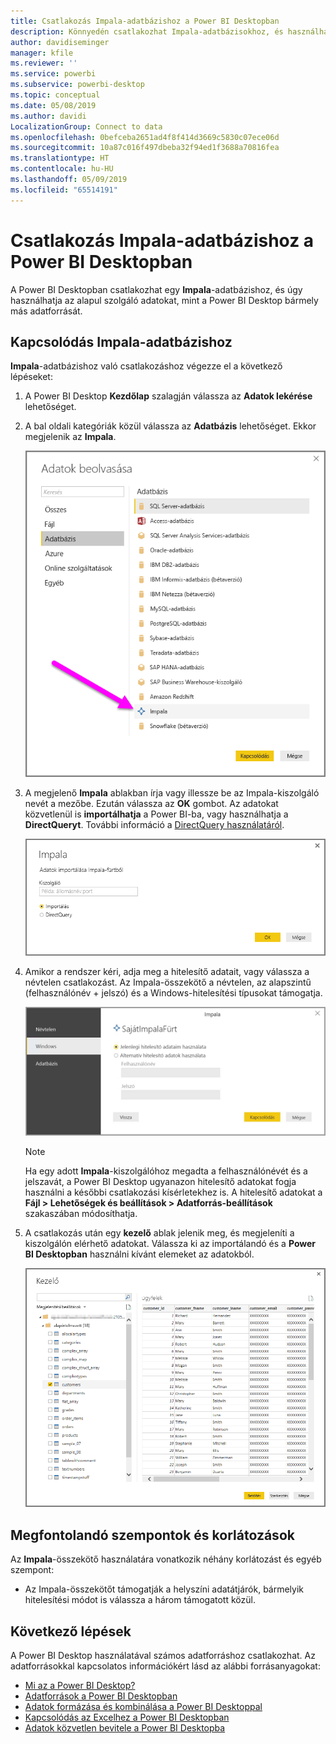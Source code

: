 ```yaml
---
title: Csatlakozás Impala-adatbázishoz a Power BI Desktopban
description: Könnyedén csatlakozhat Impala-adatbázisokhoz, és használhatja a bennük tárolt adatokat a Power BI Desktopban
author: davidiseminger
manager: kfile
ms.reviewer: ''
ms.service: powerbi
ms.subservice: powerbi-desktop
ms.topic: conceptual
ms.date: 05/08/2019
ms.author: davidi
LocalizationGroup: Connect to data
ms.openlocfilehash: 0befceba2651ad4f8f414d3669c5830c07ece06d
ms.sourcegitcommit: 10a87c016f497dbeba32f94ed1f3688a70816fea
ms.translationtype: HT
ms.contentlocale: hu-HU
ms.lasthandoff: 05/09/2019
ms.locfileid: "65514191"
---
```

# <a name="connect-to-an-impala-database-in-power-bi-desktop"></a>Csatlakozás Impala-adatbázishoz a Power BI Desktopban
A Power BI Desktopban csatlakozhat egy **Impala**-adatbázishoz, és úgy használhatja az alapul szolgáló adatokat, mint a Power BI Desktop bármely más adatforrását.

## <a name="connect-to-an-impala-database"></a>Kapcsolódás Impala-adatbázishoz
**Impala**-adatbázishoz való csatlakozáshoz végezze el a következő lépéseket: 

1. A Power BI Desktop **Kezdőlap** szalagján válassza az **Adatok lekérése** lehetőséget. 

2. A bal oldali kategóriák közül válassza az **Adatbázis** lehetőséget. Ekkor megjelenik az **Impala**.

    ![Adatok beolvasása](media/desktop-connect-impala/connect_impala_2.png)

3. A megjelenő **Impala** ablakban írja vagy illessze be az Impala-kiszolgáló nevét a mezőbe. Ezután válassza az **OK** gombot. Az adatokat közvetlenül is **importálhatja** a Power BI-ba, vagy használhatja a **DirectQueryt**. További információ a [DirectQuery használatáról](desktop-use-directquery.md).

    ![Az Impala ablaka](media/desktop-connect-impala/connect_impala_3a.png)

4. Amikor a rendszer kéri, adja meg a hitelesítő adatait, vagy válassza a névtelen csatlakozást. Az Impala-összekötő a névtelen, az alapszintű (felhasználónév + jelszó) és a Windows-hitelesítési típusokat támogatja.

    ![Impala-összekötő](media/desktop-connect-impala/connect_impala_4.png)

    > [!NOTE]
    > Ha egy adott **Impala**-kiszolgálóhoz megadta a felhasználónévét és a jelszavát, a Power BI Desktop ugyanazon hitelesítő adatokat fogja használni a későbbi csatlakozási kísérletekhez is. A hitelesítő adatokat a **Fájl > Lehetőségek és beállítások > Adatforrás-beállítások** szakaszában módosíthatja.


5. A csatlakozás után egy **kezelő** ablak jelenik meg, és megjeleníti a kiszolgálón elérhető adatokat. Válassza ki az importálandó és a **Power BI Desktopban** használni kívánt elemeket az adatokból.

    ![Navigátor ablak](media/desktop-connect-impala/connect_impala_5.png)

## <a name="considerations-and-limitations"></a>Megfontolandó szempontok és korlátozások
Az **Impala**-összekötő használatára vonatkozik néhány korlátozást és egyéb szempont:

* Az Impala-összekötőt támogatják a helyszíni adatátjárók, bármelyik hitelesítési módot is válassza a három támogatott közül.

## <a name="next-steps"></a>Következő lépések
A Power BI Desktop használatával számos adatforráshoz csatlakozhat. Az adatforrásokkal kapcsolatos információkért lásd az alábbi forrásanyagokat:

* [Mi az a Power BI Desktop?](desktop-what-is-desktop.md)
* [Adatforrások a Power BI Desktopban](desktop-data-sources.md)
* [Adatok formázása és kombinálása a Power BI Desktoppal](desktop-shape-and-combine-data.md)
* [Kapcsolódás az Excelhez a Power BI Desktopban](desktop-connect-excel.md)   
* [Adatok közvetlen bevitele a Power BI Desktopba](desktop-enter-data-directly-into-desktop.md)   

